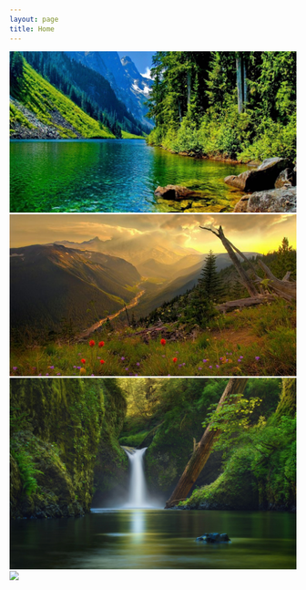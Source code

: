 ```yaml
---
layout: page
title: Home
---
```


<div class="page-width">
    <div class="carousel" id="home-carousel">
        <div><img src="/images/car1.jpg"></div>
        <div><img src="/images/car2.jpg"></div>
        <div><img src="/images/car3.jpg"></div>
        <div><img src="/images/car4.jpg"></div>
    </div>
</div>

<script>
    let carousels = document.getElementById('home-carousel').querySelectorAll('div');
    carousels[0].classList.add('current');
    function nextCarousel() {
        let current = '';
        let next = '';
        for (let i=0; i<carousels.length; i++) {
            if (carousels[i].classList.has('current')) {
                current = carousels[i];
                next = carousels[i + 1];
                break;
            }
        }
        current.classList.remove('current');
        current.classList.add('previous');
        next.classList.add('current');
    }
</script>

